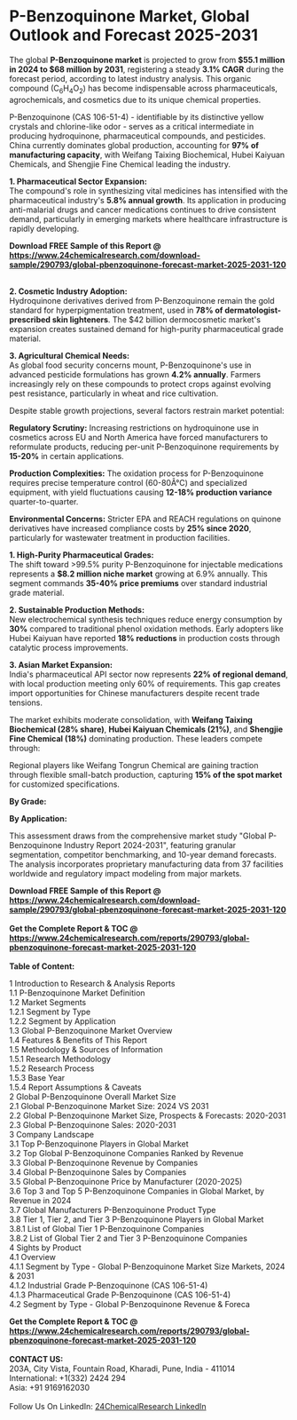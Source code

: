 <h1>P-Benzoquinone Market, Global Outlook and Forecast 2025-2031</h1><p>The global <strong>P-Benzoquinone market</strong> is projected to grow from <strong>$55.1 million in 2024 to $68 million by 2031</strong>, registering a steady <strong>3.1% CAGR</strong> during the forecast period, according to latest industry analysis. This organic compound (C<sub>6</sub>H<sub>4</sub>O<sub>2</sub>) has become indispensable across pharmaceuticals, agrochemicals, and cosmetics due to its unique chemical properties.</p><p>P-Benzoquinone (CAS 106-51-4) - identifiable by its distinctive yellow crystals and chlorine-like odor - serves as a critical intermediate in producing hydroquinone, pharmaceutical compounds, and pesticides. China currently dominates global production, accounting for <strong>97% of manufacturing capacity</strong>, with Weifang Taixing Biochemical, Hubei Kaiyuan Chemicals, and Shengjie Fine Chemical leading the industry.</p><p><strong>1. Pharmaceutical Sector Expansion:</strong><br>
The compound's role in synthesizing vital medicines has intensified with the pharmaceutical industry's <strong>5.8% annual growth</strong>. Its application in producing anti-malarial drugs and cancer medications continues to drive consistent demand, particularly in emerging markets where healthcare infrastructure is rapidly developing.</p><div><b>Download FREE Sample of this Report @ 
            <a href="https://www.24chemicalresearch.com/download-sample/290793/global-pbenzoquinone-forecast-market-2025-2031-120">
            https://www.24chemicalresearch.com/download-sample/290793/global-pbenzoquinone-forecast-market-2025-2031-120</a></b></div><br><p><strong>2. Cosmetic Industry Adoption:</strong><br>
Hydroquinone derivatives derived from P-Benzoquinone remain the gold standard for hyperpigmentation treatment, used in <strong>78% of dermatologist-prescribed skin lighteners</strong>. The $42 billion dermocosmetic market's expansion creates sustained demand for high-purity pharmaceutical grade material.</p><p><strong>3. Agricultural Chemical Needs:</strong><br>
As global food security concerns mount, P-Benzoquinone's use in advanced pesticide formulations has grown <strong>4.2% annually</strong>. Farmers increasingly rely on these compounds to protect crops against evolving pest resistance, particularly in wheat and rice cultivation.</p><p>Despite stable growth projections, several factors restrain market potential:</p><p><strong>Regulatory Scrutiny:</strong> Increasing restrictions on hydroquinone use in cosmetics across EU and North America have forced manufacturers to reformulate products, reducing per-unit P-Benzoquinone requirements by <strong>15-20%</strong> in certain applications.</p><p><strong>Production Complexities:</strong> The oxidation process for P-Benzoquinone requires precise temperature control (60-80Â°C) and specialized equipment, with yield fluctuations causing <strong>12-18% production variance</strong> quarter-to-quarter.</p><p><strong>Environmental Concerns:</strong> Stricter EPA and REACH regulations on quinone derivatives have increased compliance costs by <strong>25% since 2020</strong>, particularly for wastewater treatment in production facilities.</p><p><strong>1. High-Purity Pharmaceutical Grades:</strong><br>
The shift toward &gt;99.5% purity P-Benzoquinone for injectable medications represents a <strong>$8.2 million niche market</strong> growing at 6.9% annually. This segment commands <strong>35-40% price premiums</strong> over standard industrial grade material.</p><p><strong>2. Sustainable Production Methods:</strong><br>
New electrochemical synthesis techniques reduce energy consumption by <strong>30%</strong> compared to traditional phenol oxidation methods. Early adopters like Hubei Kaiyuan have reported <strong>18% reductions</strong> in production costs through catalytic process improvements.</p><p><strong>3. Asian Market Expansion:</strong><br>
India's pharmaceutical API sector now represents <strong>22% of regional demand</strong>, with local production meeting only 60% of requirements. This gap creates import opportunities for Chinese manufacturers despite recent trade tensions.</p><p>The market exhibits moderate consolidation, with <strong>Weifang Taixing Biochemical (28% share)</strong>, <strong>Hubei Kaiyuan Chemicals (21%)</strong>, and <strong>Shengjie Fine Chemical (18%)</strong> dominating production. These leaders compete through:</p><p>Regional players like Weifang Tongrun Chemical are gaining traction through flexible small-batch production, capturing <strong>15% of the spot market</strong> for customized specifications.</p><p><strong>By Grade:</strong></p><p><strong>By Application:</strong></p><p>This assessment draws from the comprehensive market study "Global P-Benzoquinone Industry Report 2024-2031", featuring granular segmentation, competitor benchmarking, and 10-year demand forecasts. The analysis incorporates proprietary manufacturing data from 37 facilities worldwide and regulatory impact modeling from major markets.</p><div><b>Download FREE Sample of this Report @ 
            <a href="https://www.24chemicalresearch.com/download-sample/290793/global-pbenzoquinone-forecast-market-2025-2031-120">
            https://www.24chemicalresearch.com/download-sample/290793/global-pbenzoquinone-forecast-market-2025-2031-120</a></b></div><br><div><b>Get the Complete Report & TOC @ 
            <a href="https://www.24chemicalresearch.com/reports/290793/global-pbenzoquinone-forecast-market-2025-2031-120">
            https://www.24chemicalresearch.com/reports/290793/global-pbenzoquinone-forecast-market-2025-2031-120</a></b></div><br>
            <b>Table of Content:</b><p>1 Introduction to Research & Analysis Reports<br />
 1.1 P-Benzoquinone Market Definition<br />
 1.2 Market Segments<br />
 1.2.1 Segment by Type<br />
 1.2.2 Segment by Application<br />
 1.3 Global P-Benzoquinone Market Overview<br />
 1.4 Features & Benefits of This Report<br />
 1.5 Methodology & Sources of Information<br />
 1.5.1 Research Methodology<br />
 1.5.2 Research Process<br />
 1.5.3 Base Year<br />
 1.5.4 Report Assumptions & Caveats<br />
2 Global P-Benzoquinone Overall Market Size<br />
 2.1 Global P-Benzoquinone Market Size: 2024 VS 2031<br />
 2.2 Global P-Benzoquinone Market Size, Prospects & Forecasts: 2020-2031<br />
 2.3 Global P-Benzoquinone Sales: 2020-2031<br />
3 Company Landscape<br />
 3.1 Top P-Benzoquinone Players in Global Market<br />
 3.2 Top Global P-Benzoquinone Companies Ranked by Revenue<br />
 3.3 Global P-Benzoquinone Revenue by Companies<br />
 3.4 Global P-Benzoquinone Sales by Companies<br />
 3.5 Global P-Benzoquinone Price by Manufacturer (2020-2025)<br />
 3.6 Top 3 and Top 5 P-Benzoquinone Companies in Global Market, by Revenue in 2024<br />
 3.7 Global Manufacturers P-Benzoquinone Product Type<br />
 3.8 Tier 1, Tier 2, and Tier 3 P-Benzoquinone Players in Global Market<br />
 3.8.1 List of Global Tier 1 P-Benzoquinone Companies<br />
 3.8.2 List of Global Tier 2 and Tier 3 P-Benzoquinone Companies<br />
4 Sights by Product<br />
 4.1 Overview<br />
 4.1.1 Segment by Type - Global P-Benzoquinone Market Size Markets, 2024 & 2031<br />
 4.1.2 Industrial Grade P-Benzoquinone (CAS 106-51-4)<br />
 4.1.3 Pharmaceutical Grade P-Benzoquinone (CAS 106-51-4)<br />
 4.2 Segment by Type - Global P-Benzoquinone Revenue & Foreca</p><div><b>Get the Complete Report & TOC @ 
            <a href="https://www.24chemicalresearch.com/reports/290793/global-pbenzoquinone-forecast-market-2025-2031-120">
            https://www.24chemicalresearch.com/reports/290793/global-pbenzoquinone-forecast-market-2025-2031-120</a></b></div><br><b>CONTACT US:</b><br>
            203A, City Vista, Fountain Road, Kharadi, Pune, India - 411014<br>
            International: +1(332) 2424 294<br>
            Asia: +91 9169162030 <br><br>
            Follow Us On LinkedIn: <a href="https://www.linkedin.com/company/24chemicalresearch/">24ChemicalResearch LinkedIn</a>